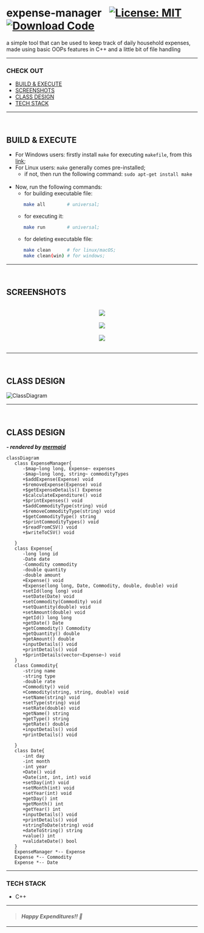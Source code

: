 # expense-manager &nbsp; [![License: MIT](https://img.shields.io/badge/License-MIT-yellow.svg)](https://github.com/code-chaser/expense-manager/blob/main/LICENSE) [![Download Code](https://img.shields.io/badge/Download-Code-red.svg)](https://github.com/code-chaser/expense-manager/archive/refs/heads/main.zip)
a simple tool that can be used to keep track of daily household expenses, made using basic OOPs features in C++ and a little bit of file handling
___

<!--
<table align="center" style="width:100%">
   <thead></thead>
   <tbody>
      <tr>
         <td rowspan=4><h3>CHECK OUT</h3></td>
         <td><a href="#build--execute">BUILD & EXECUTE</a></td>
      </tr>
      <tr>
         <td><a href="#screenshots">SCREENSHOTS</a></td>
      </tr>
      <tr>
         <td><a href="#class-design">CLASS DESIGN</a></td>
      </tr>
      <tr>
         <td><a href="#tech-stack">TECH STACK</a></td>
      </tr>
   </tbody>
</table>

___
-->


### CHECK OUT
- [BUILD & EXECUTE](#build--execute)
- [SCREENSHOTS](#screenshots)
- [CLASS DESIGN](#class-design)
- [TECH STACK](#tech-stack)

___

<br>


## BUILD & EXECUTE
- For Windows users: firstly install ` make ` for executing ` makefile `, from this [link](https://stackoverflow.com/questions/32127524/how-to-install-and-use-make-in-windows);
- For Linux users: ` make ` generally comes pre-installed;
   - if not, then run the following command: ` sudo apt-get install make `
   <br>
- Now, run the following commands:
   - for building executable file: 
  ```bash
     make all        # universal;
  ```
   - for executing it:
  ```bash
     make run        # universal;
  ```
   - for deleting executable file:
  ```bash
     make clean      # for linux/macOS;
     make clean(win) # for windows;
  ```
___

<br>

## SCREENSHOTS

<br>

<div style="text-align:center"><img src="https://user-images.githubusercontent.com/63065397/153944917-7bf7b1a8-0a6a-406e-9a19-3d47a68394ed.png" /></div>

<br>

<div style="text-align:center"><img src="https://user-images.githubusercontent.com/63065397/153945403-dcc8e1ba-360b-4b32-ad78-fd911214e2ab.png" /></div>

<br>

<div style="text-align:center"><img src="https://user-images.githubusercontent.com/63065397/153945727-4546630a-ffbb-4380-8c34-102b90f66e66.png" /></div>

<br>





___

<br>


## CLASS DESIGN

![ClassDiagram](https://user-images.githubusercontent.com/63065397/153952270-def56c4f-2c9b-4fa1-ac93-064e7347fcbd.png)

___

<br>

## CLASS DESIGN
   ***- rendered by [mermaid](https://mermaid-js.github.io/mermaid/#/classDiagram)***


```mermaid
classDiagram
   class ExpenseManager{
      -$map~long long, Expense~ expenses
      -$map~long long, string~ commodityTypes
      +$addExpense(Expense) void
      +$removeExpense(Expense) void
      +$getExpenseDetails() Expense
      +$calculateExpenditure() void
      +$printExpenses() void
      +$addCommodityType(string) void
      +$removeCommodityType(string) void
      +$getCommodityType() string
      +$printCommodityTypes() void
      +$readFromCSV() void
      +$writeToCSV() void
      
   }
   class Expense{
      -long long id
      -Date date
      -Commodity commodity
      -double quantity
      -double amount
      +Expense() void
      +Expense(long long, Date, Commodity, double, double) void
      +setId(long long) void
      +setDate(Date) void
      +setCommodity(Commodity) void
      +setQuantity(double) void
      +setAmount(double) void
      +getId() long long
      +getDate() Date
      +getCommodity() Commodity
      +getQuantity() double
      +getAmount() double
      +inputDetails() void
      +printDetails() void
      +$printDetails(vector~Expense~) void
   }
   class Commodity{
      -string name
      -string type
      -double rate
      +Commodity() void
      +Commodity(string, string, double) void
      +setName(string) void
      +setType(string) void
      +setRate(double) void
      +getName() string
      +getType() string
      +getRate() double
      +inputDetails() void
      +printDetails() void
      
   }
   class Date{
      -int day
      -int month
      -int year
      +Date() void
      +Date(int, int, int) void
      +setDay(int) void
      +setMonth(int) void
      +setYear(int) void
      +getDay() int
      +getMonth() int
      +getYear() int
      +inputDetails() void
      +printDetails() void
      +stringToDate(string) void
      +dateToString() string
      +value() int
      +validateDate() bool
   }
   ExpenseManager *-- Expense
   Expense *-- Commodity
   Expense *-- Date
```

___
### TECH STACK
- C++

___
> #### _Happy Expenditures!! 🤪_
___
